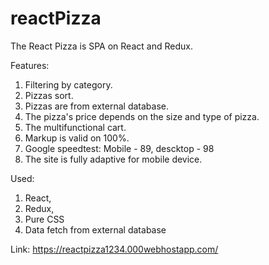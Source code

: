 # reactPizza

The React Pizza is SPA on React and Redux.

Features:
1) Filtering by category.
2) Pizzas sort.
3) Pizzas are from external database.
4) The pizza's price depends on the size and type of pizza.
5) The multifunctional cart.
6) Markup is valid on 100%.
7) Google speedtest: Mobile - 89, descktop - 98 
8) The site is fully adaptive for mobile device.

Used:
1) React,
2) Redux,
3) Pure CSS
4) Data fetch from external database

Link: https://reactpizza1234.000webhostapp.com/
